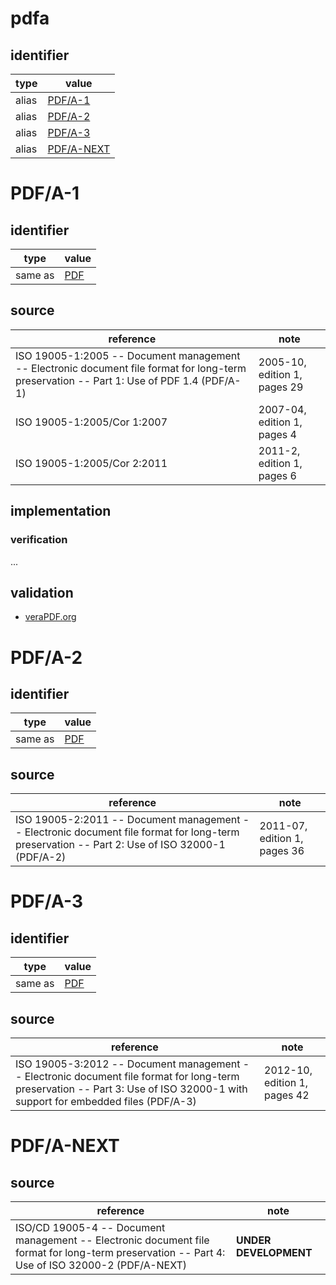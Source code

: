 # pdfa

## identifier
| type              | value
| ----------------- | -----
| alias             | [PDF/A-1](#pdfa-1)
| alias             | [PDF/A-2](#pdfa-2)
| alias             | [PDF/A-3](#pdfa-3)
| alias             | [PDF/A-NEXT](#pdfa-next)

# PDF/A-1

## identifier
| type              | value
| ----------------- | -----
| same as           | [PDF](pdf.md#identifier-1)

## source
| reference | note
| --------- | ----
| ISO 19005-1:2005 -- Document management -- Electronic document file format for long-term preservation -- Part 1: Use of PDF 1.4 (PDF/A-1) | 2005-10, edition 1, pages 29
| ISO 19005-1:2005/Cor 1:2007 | 2007-04, edition 1, pages 4
| ISO 19005-1:2005/Cor 2:2011 | 2011-2, edition 1, pages 6

## implementation
### verification
...
## validation
* [veraPDF.org](http://verapdf.org)


# PDF/A-2
## identifier
| type              | value
| ----------------- | -----
| same as           | [PDF](pdf.md#identifier-1)
## source
| reference | note
| --------- | ----
| ISO 19005-2:2011 -- Document management -- Electronic document file format for long-term preservation -- Part 2: Use of ISO 32000-1 (PDF/A-2) | 2011-07, edition 1, pages 36

# PDF/A-3
## identifier
| type              | value
| ----------------- | -----
| same as           | [PDF](pdf.md#identifier-1)
## source
| reference | note
| --------- | ----
| ISO 19005-3:2012 -- Document management -- Electronic document file format for long-term preservation -- Part 3: Use of ISO 32000-1 with support for embedded files (PDF/A-3) | 2012-10, edition 1, pages 42

# PDF/A-NEXT
## source
| reference | note
| --------- | ----
| ISO/CD 19005-4 -- Document management -- Electronic document file format for long-term preservation -- Part 4: Use of ISO 32000-2 (PDF/A-NEXT) | **UNDER DEVELOPMENT**
